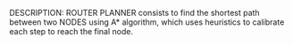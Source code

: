 DESCRIPTION:
ROUTER PLANNER consists to find the shortest path between two NODES 
using A* algorithm, which uses heuristics to calibrate 
each step to reach the final node.
